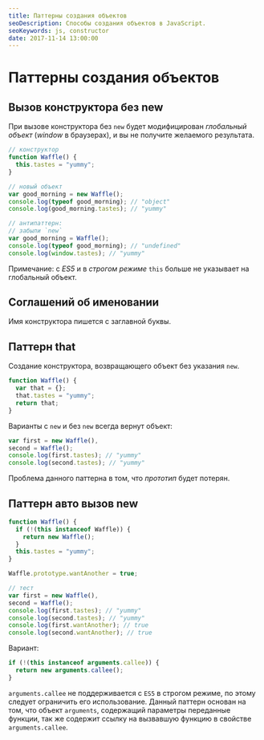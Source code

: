 ```yaml
---
title: Паттерны создания объектов
seoDescription: Способы создания объектов в JavaScript.
seoKeywords: js, constructor
date: 2017-11-14 13:00:00
---
```

# Паттерны создания объектов

## Вызов конструктора без new

При вызове конструктора без `new` будет модифицирован *глобальный объект* (*window* в браузерах), и вы не получите желаемого результата.

```js
// конструктор
function Waffle() {
  this.tastes = "yummy";
}

// новый объект
var good_morning = new Waffle();
console.log(typeof good_morning); // "object"
console.log(good_morning.tastes); // "yummy"

// антипаттерн:
// забыли `new`
var good_morning = Waffle();
console.log(typeof good_morning); // "undefined"
console.log(window.tastes); // "yummy"
```

Примечание: с *ES5* и в *строгом режиме* `this` больше не указывает на глобальный объект.

## Соглашений об именовании

Имя конструктора пишется с заглавной буквы.

## Паттерн that

Создание конструктора, возвращающего объект без указания `new`.

```js
function Waffle() {
  var that = {};
  that.tastes = "yummy";
  return that;
}
```

Варианты с `new` и без `new` всегда вернут объект:

```js
var first = new Waffle(),
second = Waffle();
console.log(first.tastes); // "yummy"
console.log(second.tastes); // "yummy"
```

Проблема данного паттерна в том, что *прототип* будет потерян.


## Паттерн авто вызов new

```js
function Waffle() {
  if (!(this instanceof Waffle)) {
    return new Waffle();
  }
  this.tastes = "yummy";
}

Waffle.prototype.wantAnother = true;

// тест
var first = new Waffle(),
second = Waffle();
console.log(first.tastes); // "yummy"
console.log(second.tastes); // "yummy"
console.log(first.wantAnother); // true
console.log(second.wantAnother); // true
```

Вариант:

```js
if (!(this instanceof arguments.callee)) {
  return new arguments.callee();
}
```

`arguments.callee` не поддерживается с `ES5` в строгом режиме, по этому следует ограничить его использование. Данный паттерн основан на том, что объект `arguments`, содержащий параметры переданные функции, так же содержит ссылку на вызвавшую функцию в свойстве `arguments.callee`.